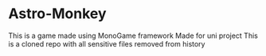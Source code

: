 # Astro-Monkey

This is a game made using MonoGame framework
Made for uni project
This is a cloned repo with all sensitive files removed from history
